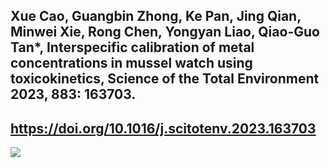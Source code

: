 Xue Cao, Guangbin Zhong, Ke Pan, Jing Qian, Minwei Xie, Rong Chen, Yongyan Liao, Qiao-Guo Tan*, Interspecific calibration of metal concentrations in mussel watch using toxicokinetics, Science of the Total Environment 2023, 883: 163703.
-------

https://doi.org/10.1016/j.scitotenv.2023.163703
-------

![](https://ars.els-cdn.com/content/image/1-s2.0-S0048969723023240-ga1_lrg.jpg)

